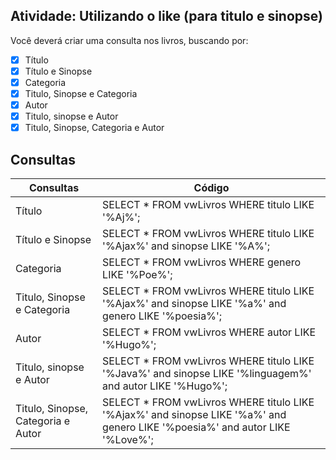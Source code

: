 ## Atividade: Utilizando o like (para titulo e sinopse)

Você deverá criar uma consulta nos livros, buscando por:

- [x] Título
- [x] Título e Sinopse
- [x] Categoria
- [x] Titulo, Sinopse e Categoria
- [x] Autor
- [x] Titulo, sinopse e Autor
- [x] Titulo, Sinopse, Categoria e Autor

## Consultas

Consultas | Código
--------- | ------
Título | SELECT * FROM vwLivros WHERE titulo LIKE '%Aj%';
Título e Sinopse | SELECT * FROM vwLivros WHERE titulo LIKE '%Ajax%' and sinopse LIKE '%A%';
Categoria | SELECT * FROM vwLivros WHERE genero LIKE '%Poe%';
Titulo, Sinopse e Categoria | SELECT * FROM vwLivros WHERE titulo LIKE '%Ajax%' and sinopse LIKE '%a%' and genero LIKE '%poesia%';
Autor | SELECT * FROM vwLivros WHERE autor LIKE '%Hugo%';
Titulo, sinopse e Autor | SELECT * FROM vwLivros WHERE titulo LIKE '%Java%' and sinopse LIKE '%linguagem%' and autor LIKE '%Hugo%';
Titulo, Sinopse, Categoria e Autor | SELECT * FROM vwLivros WHERE titulo LIKE '%Ajax%' and sinopse LIKE '%a%' and genero LIKE '%poesia%' and autor LIKE '%Love%';
